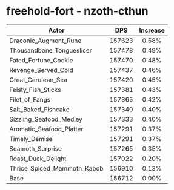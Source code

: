 # freehold-fort - nzoth-cthun
| Actor | DPS | Increase |
|---|:---:|:---:|
|Draconic_Augment_Rune|157623|0.58%|
|Thousandbone_Tongueslicer|157478|0.49%|
|Fated_Fortune_Cookie|157470|0.48%|
|Revenge_Served_Cold|157437|0.46%|
|Great_Cerulean_Sea|157420|0.45%|
|Feisty_Fish_Sticks|157381|0.43%|
|Filet_of_Fangs|157365|0.42%|
|Salt_Baked_Fishcake|157340|0.40%|
|Sizzling_Seafood_Medley|157333|0.40%|
|Aromatic_Seafood_Platter|157291|0.37%|
|Timely_Demise|157291|0.37%|
|Seamoth_Surprise|157265|0.35%|
|Roast_Duck_Delight|157022|0.20%|
|Thrice_Spiced_Mammoth_Kabob|156910|0.13%|
|Base|156712|0.00%|
